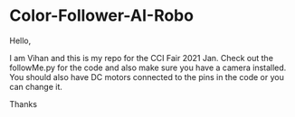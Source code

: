 # Color-Follower-AI-Robo
Hello,

I am Vihan and this is my repo for the CCI Fair 2021 Jan. Check out the followMe.py for the code and also make sure you have a camera installed.
You should also have DC motors connected to the pins in the code or you can change it.

Thanks

